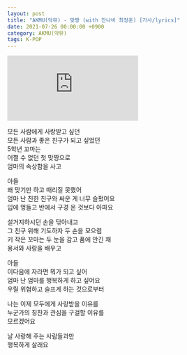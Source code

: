 ```yaml
---
layout: post
title: "AKMU(악뮤) - 맞짱 (with 잔나비 최정훈) [가사/lyrics]"
date: 2021-07-26 00:00:00 +0900
category: AKMU(악뮤)
tags: K-POP
---
```


<div class="youtube-iframe-container iframe-16-to-9">
    <iframe src="https://www.youtube.com/embed/pKE7NJGxyDI" title="AKMU(악뮤) - 맞짱 (with 잔나비 최정훈)" frameborder="0" allow="accelerometer; autoplay; clipboard-write; encrypted-media; gyroscope; picture-in-picture; web-share" allowfullscreen></iframe>
</div>

모든 사람에게 사랑받고 싶던   
모든 사람과 좋은 친구가 되고 싶었던   
5학년 꼬마는   
어쩔 수 없던 첫 맞짱으로   
엄마의 속상함을 사고 

아들   
왜 맞기만 하고 때리질 못했어   
엄마 난 친한 친구와 싸운 게 너무 슬펐어요   
입에 멍들고 반에서 구경 온 것보다 아파요 

설거지하시던 손을 닦아내고   
그 친구 위해 기도하자 두 손을 모으렴   
키 작은 꼬마는 두 눈을 감고 품에 안긴 채   
용서와 사랑을 배우고 

아들   
이다음에 자라면 뭐가 되고 싶어   
엄마 난 엄마를 행복하게 하고 싶어요   
우릴 위협하고 슬프게 하는 것으로부터 

나는 이제 모두에게 사랑받을 이유를   
누군가의 칭찬과 관심을 구걸할 이유를   
모르겠어요 

날 사랑해 주는 사람들과만   
행복하게 살래요
